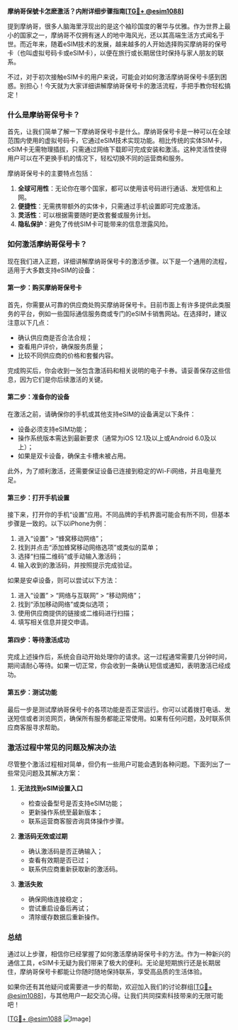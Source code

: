 **摩纳哥保號卡怎麽激活？内附详细步骤指南[[TG💪+ @esim1088](https://t.me/s/esim1088)]**

提到摩纳哥，很多人脑海里浮现出的是这个袖珍国度的奢华与优雅。作为世界上最小的国家之一，摩纳哥不仅拥有迷人的地中海风光，还以其高端生活方式闻名于世。而近年来，随着eSIM技术的发展，越来越多的人开始选择购买摩纳哥的保号卡（也叫虚拟号码卡或eSIM卡），以便在旅行或长期居住时保持与家人朋友的联系。

不过，对于初次接触eSIM卡的用户来说，可能会对如何激活摩纳哥保号卡感到困惑。别担心！今天就为大家详细讲解摩纳哥保号卡的激活流程，手把手教你轻松搞定！

### 什么是摩纳哥保号卡？

首先，让我们简单了解一下摩纳哥保号卡是什么。摩纳哥保号卡是一种可以在全球范围内使用的虚拟号码卡，它通过eSIM技术实现功能。相比传统的实体SIM卡，eSIM卡无需物理插拔，只需通过网络下载即可完成安装和激活。这种灵活性使得用户可以在不更换手机的情况下，轻松切换不同的运营商和服务。

摩纳哥保号卡的主要特点包括：
1. **全球可用性**：无论你在哪个国家，都可以使用该号码进行通话、发短信和上网。
2. **便捷性**：无需携带额外的实体卡，只需通过手机设置即可完成激活。
3. **灵活性**：可以根据需要随时更改套餐或服务计划。
4. **隐私保护**：避免了传统SIM卡可能带来的信息泄露风险。

### 如何激活摩纳哥保号卡？

现在我们进入正题，详细讲解摩纳哥保号卡的激活步骤。以下是一个通用的流程，适用于大多数支持eSIM的设备：

#### 第一步：购买摩纳哥保号卡

首先，你需要从可靠的供应商处购买摩纳哥保号卡。目前市面上有许多提供此类服务的平台，例如一些国际通信服务商或专门的eSIM卡销售网站。在选择时，建议注意以下几点：
- 确认供应商是否合法合规；
- 查看用户评价，确保服务质量；
- 比较不同供应商的价格和套餐内容。

完成购买后，你会收到一张包含激活码和相关说明的电子卡券。请妥善保存这些信息，因为它们是你后续激活的关键。

#### 第二步：准备你的设备

在激活之前，请确保你的手机或其他支持eSIM的设备满足以下条件：
- 设备必须支持eSIM功能；
- 操作系统版本需达到最新要求（通常为iOS 12.1及以上或Android 6.0及以上）；
- 如果是双卡设备，确保主卡槽未被占用。

此外，为了顺利激活，还需要保证设备已连接到稳定的Wi-Fi网络，并且电量充足。

#### 第三步：打开手机设置

接下来，打开你的手机“设置”应用。不同品牌的手机界面可能会有所不同，但基本步骤是一致的。以下以iPhone为例：

1. 进入“设置” > “蜂窝移动网络”；
2. 找到并点击“添加蜂窝移动网络选项”或类似的菜单；
3. 选择“扫描二维码”或手动输入激活码；
4. 输入收到的激活码，并按照提示完成验证。

如果是安卓设备，则可以尝试以下方法：
1. 进入“设置” > “网络与互联网” > “移动网络”；
2. 找到“添加移动网络”或类似选项；
3. 使用供应商提供的链接或二维码进行扫描；
4. 填写相关信息并提交申请。

#### 第四步：等待激活成功

完成上述操作后，系统会自动开始处理你的请求。这一过程通常需要几分钟时间，期间请耐心等待。如果一切正常，你会收到一条确认短信或通知，表明激活已经成功。

#### 第五步：测试功能

最后一步是测试摩纳哥保号卡的各项功能是否正常运行。你可以试着拨打电话、发送短信或者浏览网页，确保所有服务都能正常使用。如果有任何问题，及时联系供应商客服寻求帮助。

### 激活过程中常见的问题及解决办法

尽管整个激活过程相对简单，但仍有一些用户可能会遇到各种问题。下面列出了一些常见问题及其解决方案：

1. **无法找到eSIM设置入口**
   - 检查设备型号是否支持eSIM功能；
   - 更新操作系统至最新版本；
   - 联系运营商客服咨询具体操作步骤。

2. **激活码无效或过期**
   - 确认激活码是否正确输入；
   - 查看有效期是否已过；
   - 联系供应商重新获取新的激活码。

3. **激活失败**
   - 确保网络连接稳定；
   - 尝试重启设备后再试；
   - 清除缓存数据后重新操作。

### 总结

通过以上步骤，相信你已经掌握了如何激活摩纳哥保号卡的方法。作为一种新兴的通信工具，eSIM卡无疑为我们带来了极大的便利。无论是短期旅行还是长期居住，摩纳哥保号卡都能让你随时随地保持联系，享受高品质的生活体验。

如果你还有其他疑问或需要进一步的帮助，欢迎加入我们的讨论群组[[TG💪+ @esim1088](https://t.me/s/esim1088)]，与其他用户一起交流心得。让我们共同探索科技带来的无限可能吧！

[[TG💪+ @esim1088](https://t.me/s/esim1088) ![Image](https://i.postimg.cc/4NQfJmqS/Snipaste-2025-05-13-00-14-12.png)]